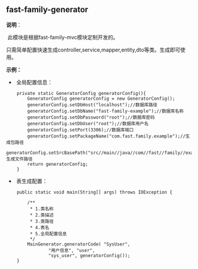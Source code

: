 ## fast-family-generator

**说明**：

​	此模块是根据fast-family-mvc模块定制开发的。

​	只需简单配置快速生成controller,service,mapper,entity,dto等类。生成即可使用。

**示例：**

- ​	全局配置信息：

```
    private static GeneratorConfig generatorConfig(){
        GeneratorConfig generatorConfig = new GeneratorConfig();
        generatorConfig.setDbHost("localhost");//数据库路径
        generatorConfig.setDbName("fast-family-example");//数据库名称
        generatorConfig.setDbPassword("root");//数据库密码
        generatorConfig.setDbUser("root");//数据库用户名
        generatorConfig.setPort(3306);//数据库端口
        generatorConfig.setPackageName("com.fast.family.example");//生成包路径
        generatorConfig.setSrcBasePath("src//main//java//com//fast//family//example//");//生成文件路径
        return generatorConfig;
    }
```

- ​        表生成配置：

```
    public static void main(String[] args) throws IOException {

        /**
         * 1.类名称
         * 2.类描述
         * 3.类路径
         * 4.表名
         * 5.全局配置信息
         */
        MainGenerator.generatorCode( "SysUser", 
                "用户信息", "user",
                "sys_user", generatorConfig());
    }
```

